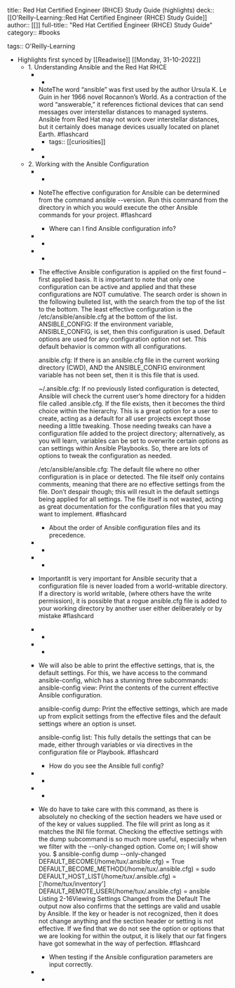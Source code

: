 title:: Red Hat Certified Engineer (RHCE) Study Guide (highlights)
deck:: [[O'Reilly-Learning::Red Hat Certified Engineer (RHCE) Study Guide]]
author:: [[]]
full-title:: "Red Hat Certified Engineer (RHCE) Study Guide"
category:: #books

tags:: O'Reilly-Learning

- Highlights first synced by [[Readwise]] [[Monday, 31-10-2022]]
	- 1. Understanding Ansible and the Red Hat RHCE
		- -
		- NoteThe word “ansible” was first used by the author Ursula K. Le Guin in her 1966 novel Rocannon’s World. As a contraction of the word “answerable,” it references fictional devices that can send messages over interstellar distances to managed systems. Ansible from Red Hat may not work over interstellar distances, but it certainly does manage devices usually located on planet Earth. #flashcard
			- tags:: [[curiosities]]
		- -
	- 2. Working with the Ansible Configuration
		- -
		- NoteThe effective configuration for Ansible can be determined from the command ansible --version. Run this command from the directory in which you would execute the other Ansible commands for your project. #flashcard
			- Where can I find Ansible configuration info?
		- -
		- -
		- The effective Ansible configuration is applied on the first found – first applied basis. It is important to note that only one configuration can be active and applied and that these configurations are NOT cumulative. The search order is shown in the following bulleted list, with the search from the top of the list to the bottom. The least effective configuration is the /etc/ansible/ansible.cfg at the bottom of the list.
		  ANSIBLE_CONFIG: If the environment variable, ANSIBLE_CONFIG, is set, then this configuration is used. Default options are used for any configuration option not set. This default behavior is common with all configurations.
		  
		  ansible.cfg: If there is an ansible.cfg file in the current working directory (CWD), AND the ANSIBLE_CONFIG environment variable has not been set, then it is this file that is used.
		  
		  ~/.ansible.cfg: If no previously listed configuration is detected, Ansible will check the current user’s home directory for a hidden file called .ansible.cfg. If the file exists, then it becomes the third choice within the hierarchy. This is a great option for a user to create, acting as a default for all user projects except those needing a little tweaking. Those needing tweaks can have a configuration file added to the project directory; alternatively, as you will learn, variables can be set to overwrite certain options as can settings within Ansible Playbooks. So, there are lots of options to tweak the configuration as needed.
		  
		  /etc/ansible/ansible.cfg: The default file where no other configuration is in place or detected. The file itself only contains comments, meaning that there are no effective settings from the file. Don’t despair though; this will result in the default settings being applied for all settings. The file itself is not wasted, acting as great documentation for the configuration files that you may want to implement. #flashcard
			- About the order of Ansible configuration files and its precedence.
		- -
		- -
		- ImportantIt is very important for Ansible security that a configuration file is never loaded from a world-writable directory. If a directory is world writable, (where others have the write permission), it is possible that a rogue ansible.cfg file is added to your working directory by another user either deliberately or by mistake #flashcard
		- -
		- -
		- We will also be able to print the effective settings, that is, the default settings. For this, we have access to the command ansible-config, which has a stunning three subcommands:
		  ansible-config view: Print the contents of the current effective Ansible configuration.
		  
		  ansible-config dump: Print the effective settings, which are made up from explicit settings from the effective files and the default settings where an option is unset.
		  
		  ansible-config list: This fully details the settings that can be made, either through variables or via directives in the configuration file or Playbook. #flashcard
			- How do you see the Ansible full config?
		- -
		- -
		- We do have to take care with this command, as there is absolutely no checking of the section headers we have used or of the key or values supplied. The file will print as long as it matches the INI file format. Checking the effective settings with the dump subcommand is so much more useful, especially when we filter with the --only-changed option. Come on; I will show you.
		  $ ansible-config dump --only-changed
		  DEFAULT_BECOME(/home/tux/.ansible.cfg) = True
		  DEFAULT_BECOME_METHOD(/home/tux/.ansible.cfg) = sudo
		  DEFAULT_HOST_LIST(/home/tux/.ansible.cfg) = ['/home/tux/inventory']
		  DEFAULT_REMOTE_USER(/home/tux/.ansible.cfg) = ansible
		  Listing 2-16Viewing Settings Changed from the Default
		  The output now also confirms that the settings are valid and usable by Ansible. If the key or header is not recognized, then it does not change anything and the section header or setting is not effective. If we find that we do not see the option or options that we are looking for within the output, it is likely that our fat fingers have got somewhat in the way of perfection. #flashcard
			- When testing if the Ansible configuration parameters are input correctly.
		- -